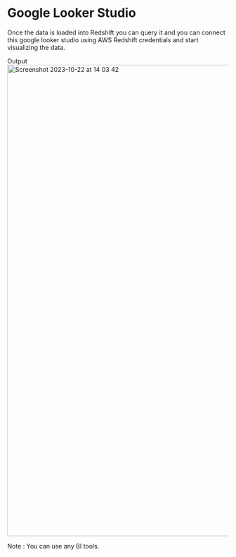 # Google Looker Studio

Once the data is loaded into Redshift you can query it and you can connect this google looker studio using AWS Redshift credentials and start visualizing the data. <br>

Output
<img width="1071" alt="Screenshot 2023-10-22 at 14 03 42" src="https://github.com/hamanolla/Reddit_Pipeline/assets/143839865/ebc47f09-3f88-4956-adff-f53f4a007c82">


Note : You can use any BI tools.
